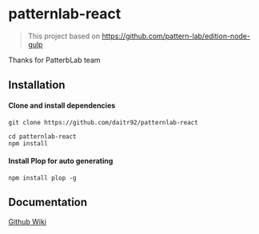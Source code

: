 # patternlab-react
> This project based on https://github.com/pattern-lab/edition-node-gulp

Thanks for PatterbLab team

## Installation

#### Clone and install dependencies
```
git clone https://github.com/daitr92/patternlab-react

cd patternlab-react
npm install
```
#### Install Plop for auto generating 
```
npm install plop -g
```

## Documentation
[Github Wiki](https://github.com/daitr92/patternlab-react/wiki)






